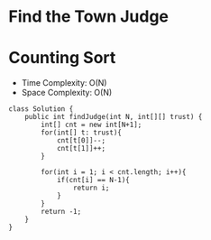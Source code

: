 # Find the Town Judge
# Counting Sort
* Time Complexity: O(N)
* Space Complexity: O(N)
```
class Solution {
    public int findJudge(int N, int[][] trust) {
        int[] cnt = new int[N+1];
        for(int[] t: trust){
            cnt[t[0]]--;
            cnt[t[1]]++;
        }
        
        for(int i = 1; i < cnt.length; i++){
            if(cnt[i] == N-1){
                return i;
            }
        }
        return -1;
    }
}
```